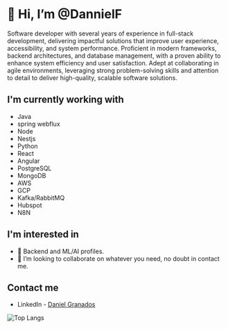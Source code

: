 #  👋 Hi, I’m @DannielF

Software developer with several years of experience in full-stack development, delivering impactful solutions that improve user experience, accessibility, and system performance. Proficient in modern frameworks, backend architectures, and database management, with a proven ability to enhance system efficiency and user satisfaction. Adept at collaborating in agile environments, leveraging strong problem-solving skills and attention to detail to deliver high-quality, scalable software solutions.

## I'm currently working with
- Java
- spring webflux
- Node
- Nestjs
- Python
- React
- Angular
- PostgreSQL
- MongoDB
- AWS
- GCP
- Kafka/RabbitMQ
- Hubspot
- N8N

## I'm interested in

- 👀 Backend and ML/AI profiles.
- 💞️ I’m looking to collaborate on whatever you need, no doubt in contact me.

## Contact me

* LinkedIn - [Daniel Granados](https://www.linkedin.com/in/dannielf-devsoftware/)

<!-- GitHub Readme Stats -->
![Top Langs](https://github-readme-stats.vercel.app/api/top-langs/?username=DannielF&layout=compact&theme=dark&hide_border=true&langs_count=8)

<!---
DannielF/DannielF is a ✨ special ✨ repository because its `README.md` (this file) appears on your GitHub profile.
You can click the Preview link to take a look at your changes.
--->
